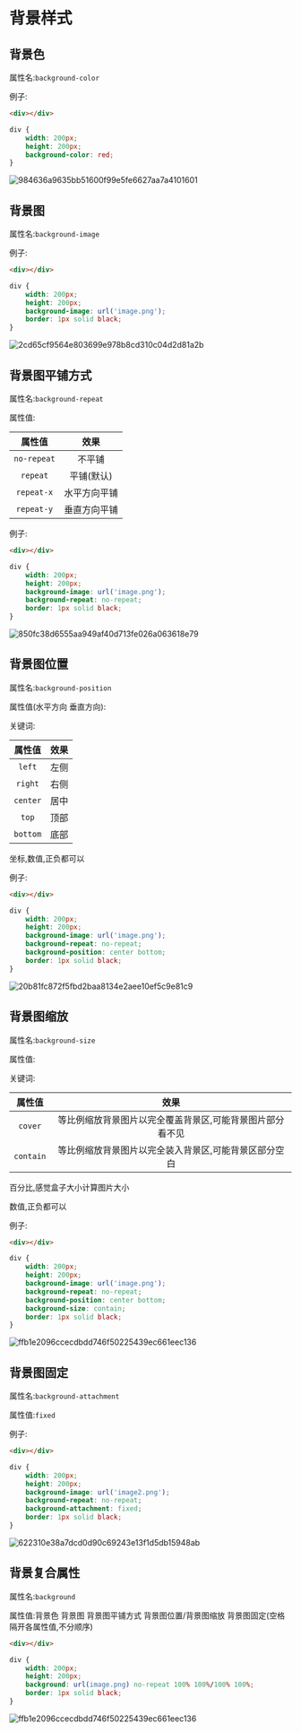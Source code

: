# 背景样式

## 背景色

属性名:`background-color`

例子:

```html
<div></div>
```

```css
div {
    width: 200px;
    height: 200px;
    background-color: red;
}
```

![984636a9635bb51600f99e5fe6627aa7a4101601](Assets/984636a9635bb51600f99e5fe6627aa7a4101601.png)

## 背景图

属性名:`background-image`

例子:

```html
<div></div>
```

```css
div {
    width: 200px;
    height: 200px;
    background-image: url('image.png');
    border: 1px solid black;
}
```

![2cd65cf9564e803699e978b8cd310c04d2d81a2b](Assets/2cd65cf9564e803699e978b8cd310c04d2d81a2b.png)

## 背景图平铺方式

属性名:`background-repeat`

属性值:

|   属性值    |     效果     |
| :---------: | :----------: |
| `no-repeat` |    不平铺    |
|  `repeat`   |  平铺(默认)  |
| `repeat-x`  | 水平方向平铺 |
| `repeat-y`  | 垂直方向平铺 |

例子:

```html
<div></div>
```

```css
div {
    width: 200px;
    height: 200px;
    background-image: url('image.png');
    background-repeat: no-repeat;
    border: 1px solid black;
}
```

![850fc38d6555aa949af40d713fe026a063618e79](Assets/850fc38d6555aa949af40d713fe026a063618e79.png)

## 背景图位置

属性名:`background-position`

属性值(水平方向 垂直方向):

关键词:

|  属性值  | 效果  |
| :------: | :---: |
|  `left`  | 左侧  |
| `right`  | 右侧  |
| `center` | 居中  |
|  `top`   | 顶部  |
| `bottom` | 底部  |

坐标,数值,正负都可以

例子:

```html
<div></div>
```

```css
div {
    width: 200px;
    height: 200px;
    background-image: url('image.png');
    background-repeat: no-repeat;
    background-position: center bottom;
    border: 1px solid black;
}
```

![20b81fc872f5fbd2baa8134e2aee10ef5c9e81c9](Assets/20b81fc872f5fbd2baa8134e2aee10ef5c9e81c9.png)

## 背景图缩放

属性名:`background-size`

属性值:

关键词:

|  属性值   |                           效果                            |
| :-------: | :-------------------------------------------------------: |
|  `cover`  | 等比例缩放背景图片以完全覆盖背景区,可能背景图片部分看不见 |
| `contain` |   等比例缩放背景图片以完全装入背景区,可能背景区部分空白   |

百分比,感觉盒子大小计算图片大小

数值,正负都可以

例子:

```html
<div></div>
```

```css
div {
    width: 200px;
    height: 200px;
    background-image: url('image.png');
    background-repeat: no-repeat;
    background-position: center bottom;
    background-size: contain;
    border: 1px solid black;
}
```

![ffb1e2096ccecdbdd746f50225439ec661eec136](Assets/ffb1e2096ccecdbdd746f50225439ec661eec136.png)

## 背景图固定

属性名:`background-attachment`

属性值:`fixed`

例子:

```html
<div></div>
```

```css
div {
    width: 200px;
    height: 200px;
    background-image: url('image2.png');
    background-repeat: no-repeat;
    background-attachment: fixed;
    border: 1px solid black;
}
```

![622310e38a7dcd0d90c69243e13f1d5db15948ab](Assets/622310e38a7dcd0d90c69243e13f1d5db15948ab.png)

## 背景复合属性

属性名:`background`

属性值:背景色 背景图 背景图平铺方式 背景图位置/背景图缩放 背景图固定(空格隔开各属性值,不分顺序)

```html
<div></div>
```

```css
div {
    width: 200px;
    height: 200px;
    background: url(image.png) no-repeat 100% 100%/100% 100%;
    border: 1px solid black;
}
```

![ffb1e2096ccecdbdd746f50225439ec661eec136](Assets/ffb1e2096ccecdbdd746f50225439ec661eec136.png)
